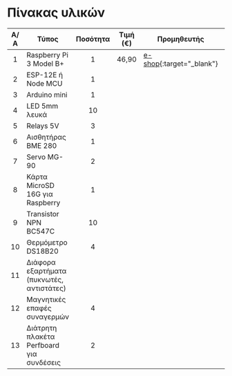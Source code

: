 Πίνακας υλικών
======================

|Α/Α|   Τύπος	                                  | Ποσότητα| Τιμή (€) | Προμηθευτής | Συνολική τιμή | 
|:--:|------------------------------------------|:-------:|----------|-------------|---------------|
| 1	| Raspberry Pi 3 Model B+                   |    1    | 46,90    | [e-shop](https://www.e-shop.gr/modmypi-mmp-1153-raspberry-pi-3-model-b--p-PER.818063){:target="_blank"} | 46,90 |
| 2	| ESP-12E ή Node MCU	                       |    1    |
| 3	| Arduino mini	                             |    1    |
| 4	| LED 5mm λευκά	                            |   10    |
| 5	| Relays 5V	                                |    3    |
| 6	| Αισθητήρας BME 280	                       |    1    |
| 7	| Servo MG-90	                              |    2    |
| 8	| Κάρτα MicroSD 16G για Raspberry	          |    1    |
| 9	| Transistor NPN BC547C	                    |   10    |
|10	| Θερμόμετρο DS18B20	                       |    4    |
|11	| Διάφορα εξαρτήματα (πυκνωτές, αντιστάτες) |	        |
|12	| Μαγνητικές επαφές συναγερμών	             |    4    |
|13	| Διάτρητη πλακέτα Perfboard για συνδέσεις	 |    2    |
